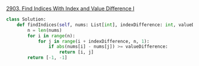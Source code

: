 

[2903. Find Indices With Index and Value Difference I](https://leetcode.cn/problems/find-indices-with-index-and-value-difference-i/)

```python
class Solution:
    def findIndices(self, nums: List[int], indexDifference: int, valueDifference: int) -> List[int]:
        n = len(nums)
        for i in range(n):
            for j in range(i + indexDifference, n, 1):
                if abs(nums[i] - nums[j]) >= valueDifference:
                    return [i, j]
        return [-1, -1]
```

